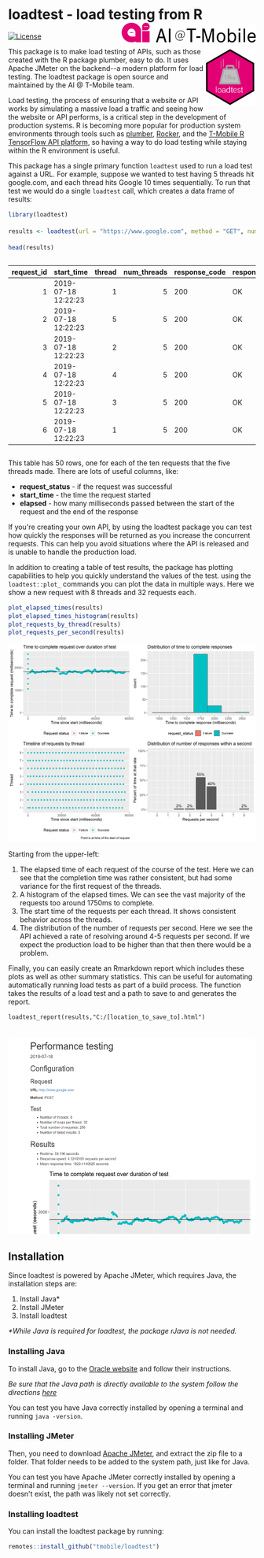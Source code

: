 # loadtest - load testing from R <img src="man/figures/README-ai-logo.png" align="right" height="40px" />

[![License](https://img.shields.io/badge/License-Apache%202.0-yellowgreen.svg)](LICENSE)

<img src="man/figures/README-loadtest-hex.png" align="right"  height="120px"/>

This package is to make load testing of APIs, such as those created with the R package plumber, easy to do. It uses Apache JMeter on the backend--a modern platform for load testing. The loadtest package is open source and maintained by the AI @ T-Mobile team.

Load testing, the process of ensuring that a website or API works by simulating a massive load a traffic and seeing how the website or API performs, is a critical step in the development of production systems. R is becoming more popular for production system environments through tools such as [plumber](https://www.rplumber.io/), [Rocker](https://hub.docker.com/u/rocker/), and the [T-Mobile R TensorFlow API platform](https://github.com/tmobile/r-tensorflow-api), so having a way to do load testing while staying within the R environment is useful.

This package has a single primary function `loadtest` used to run a load test against a URL. For example, suppose we wanted to test having 5 threads hit google.com, and each thread hits Google 10 times sequentially. To run that test we would do a single `loadtest` call, which creates a data frame of results:

```r
library(loadtest)

results <- loadtest(url = "https://www.google.com", method = "GET", num_threads = 5, num_loops = 10)

head(results)
```

<div style="width: 100%; overflow: auto;">

| request_id|start_time                | thread| num_threads|response_code |response_message |request_status | sent_bytes| received_bytes| time_since_start| elapsed| latency| connect| idle|
|----------:|:-------------------|------:|-----------:|:-------------|:----------------|:--------------|----------:|--------------:|----------------:|-------:|-------:|-------:|----:|
|          1|2019-07-18 12:22:23 |      1|           5|200           |OK               |Success        |        115|          12263|                0|     696|     668|     604|    0|
|          2|2019-07-18 12:22:23 |      5|           5|200           |OK               |Success        |        115|          13190|                0|     701|     668|     604|    0|
|          3|2019-07-18 12:22:23 |      2|           5|200           |OK               |Success        |        115|          12219|                0|     701|     668|     604|    0|
|          4|2019-07-18 12:22:23 |      4|           5|200           |OK               |Success        |        115|          12268|                0|     705|     668|     604|    0|
|          5|2019-07-18 12:22:23 |      3|           5|200           |OK               |Success        |        115|          12246|                0|     707|     673|     604|    0|
|          6|2019-07-18 12:22:23 |      1|           5|200           |OK               |Success        |        115|          12298|              700|     152|     128|      78|    0|

</div>

This table has 50 rows, one for each of the ten requests that the five threads made. There are lots of useful columns, like:

* __request_status__ - if the request was successful
* __start_time__ - the time the request started
* __elapsed__ - how many milliseconds passed between the start of the request and the end of the response

If you're creating your own API, by using the loadtest package you can test how quickly the responses will be returned as you increase the concurrent requests. This can help you avoid situations where the API is released and is unable to handle the production load.

In addition to creating a table of test results, the package has plotting capabilities to help you quickly understand the values of the test. using the `loadtest::plot_` commands you can plot the data in multiple ways. Here we show a new request with 8 threads and 32 requests each.

```r
plot_elapsed_times(results)
plot_elapsed_times_histogram(results)
plot_requests_by_thread(results)
plot_requests_per_second(results)
```

![Example plots](man/figures/README-example-plots.png)


Starting from the upper-left:

1. The elapsed time of each request of the course of the test. Here we can see that the completion time was rather consistent, but had some variance for the first request of the threads.
2. A histogram of the elapsed times. We can see the vast majority of the requests too around 1750ms to complete.
3. The start time of the requests per each thread. It shows consistent behavior across the threads.
4. The distribution of the number of requests per second. Here we see the API achieved a rate of resolving around 4-5 requests per second. If we expect the production load to be higher than that then there would be a problem.

Finally, you can easily create an Rmarkdown report which includes these plots as well as other summary statistics. This can be useful for automating automatically running load tests as part of a build process. The function takes the results of a load test and a path to save to and generates the report.

```{r}
loadtest_report(results,"C:/[location_to_save_to].html")
```

<img src="man/figures/README-example-report.png" height="400px" style="margin-top:20px">


## Installation

Since loadtest is powered by Apache JMeter, which requires Java, the installation steps are:

1. Install Java*
2. Install JMeter
3. Install loadtest

_*While Java is required for loadtest, the package rJava is not needed._

### Installing Java

To install Java, go to the [Oracle website](https://java.com/en/download/help/download_options.xml) and follow their instructions. 

_Be sure that the Java path is directly available to the system follow the directions [here](https://www.java.com/en/download/help/path.xml)_

You can test you have Java correctly installed by opening a terminal and running `java -version`.

### Installing JMeter
Then, you need to download [Apache JMeter](https://jmeter.apache.org/download_jmeter.cgi), and extract the zip file to a folder. That folder needs to be added to the system path, just like for Java.

You can test you have Apache JMeter correctly installed by opening a terminal and running `jmeter --version`. If you get an error that jmeter doesn't exist, the path was likely not set correctly.

### Installing loadtest

You can install the loadtest package by running:

```r
remotes::install_github("tmobile/loadtest")
```
